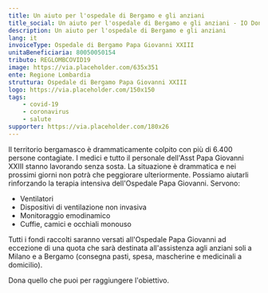 ```yaml
---
title: Un aiuto per l'ospedale di Bergamo e gli anziani
title_social: Un aiuto per l'ospedale di Bergamo e gli anziani - IO Dono
description: Un aiuto per l'ospedale di Bergamo e gli anziani 
lang: it
invoiceType: Ospedale di Bergamo Papa Giovanni XXIII
unitaBeneficiaria: 80050050154
tributo: REGLOMBCOVID19
image: https://via.placeholder.com/635x351
ente: Regione Lombardia
struttura: Ospedale di Bergamo Papa Giovanni XXIII
logo: https://via.placeholder.com/150x150
tags: 
    - covid-19
    - coronavirus
    - salute
supporter: https://via.placeholder.com/180x26
---
```


Il territorio bergamasco è drammaticamente colpito con più di 6.400 persone contagiate. I medici e tutto il personale dell'Asst Papa Giovanni XXIII stanno lavorando senza sosta. La situazione è drammatica e nei prossimi giorni non potrà che peggiorare ulteriormente.
Possiamo aiutarli rinforzando la terapia intensiva dell'Ospedale Papa Giovanni. Servono:

- Ventilatori
- Dispositivi di ventilazione non invasiva
- Monitoraggio emodinamico
- Cuffie, camici e occhiali monouso

Tutti i fondi raccolti saranno versati all'Ospedale Papa Giovanni ad eccezione di una quota che sarà destinata all'assistenza agli anziani soli a Milano e a Bergamo (consegna pasti, spesa, mascherine e medicinali a domicilio).

Dona quello che puoi per raggiungere l'obiettivo.